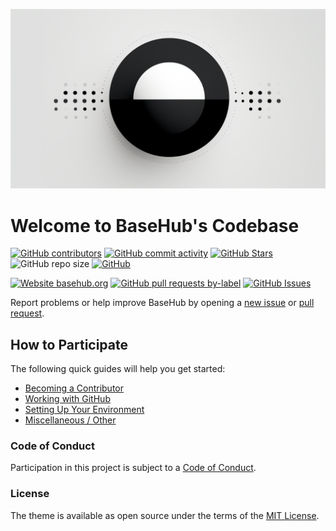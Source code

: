 ![BaseHub](basehub.png)

# Welcome to BaseHub's Codebase

<!-- Badge Row 1 - Status -->

[![GitHub contributors](https://img.shields.io/github/contributors/basefoss/basehub)](https://github.com/basefoss/basehub/graphs/contributors)
[![GitHub commit activity](https://img.shields.io/github/commit-activity/w/basefoss/basehub)](https://github.com/basefoss/basehub/graphs/contributors)
[![GitHub Stars](https://img.shields.io/github/stars/basefoss/basehub.svg)](https://github.com/basefoss/basehub/stargazers)
![GitHub repo size](https://img.shields.io/github/repo-size/basefoss/basehub)
[![GitHub](https://img.shields.io/github/license/basefoss/basehub?color=blue)](https://github.com/basefoss/basehub/blob/main/LICENSE)

<!-- Badge Row 2 - Links and Detailed Status -->

[![Website basehub.org](https://img.shields.io/website-up-down-green-red/https/basehub.org.svg)](https://basehub.org)
[![GitHub pull requests by-label](https://img.shields.io/github/issues-pr-raw/basefoss/basehub)](https://github.com/basefoss/basehub/pulls)
[![GitHub Issues](https://img.shields.io/github/issues-raw/basefoss/basehub.svg)](https://github.com/basefoss/basehub/issues)

Report problems or help improve BaseHub by opening a [new issue](https://github.com/basefoss/basehub/issues/new) or [pull request](https://github.com/basefoss/basehub/compare).

## How to Participate
The following quick guides will help you get started:

+ [Becoming a Contributor](https://github.com/basefoss/basehub/blob/main/contributors/become-a-contributor.md)
+ [Working with GitHub](https://github.com/basefoss/basehub/blob/main/contributors/working-with-github.md)
+ [Setting Up Your Environment](https://github.com/basefoss/basehub/blob/main/contributors/setting-up-your-environment.md)
+ [Miscellaneous / Other](https://github.com/basefoss/basehub/blob/main/contributors/misc.md)

### Code of Conduct

Participation in this project is subject to a [Code of Conduct](https://github.com/basefoss/basehub/blob/main/CODE_OF_CONDUCT.md).

### License

The theme is available as open source under the terms of the [MIT License](http://opensource.org/licenses/MIT).


